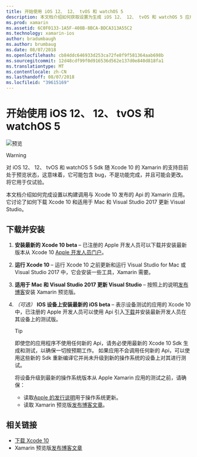 ```yaml
---
title: 开始使用 iOS 12、 12、 tvOS 和 watchOS 5
description: 本文档介绍如何获取设置为生成 iOS 12、 12、 tvOS 和 watchOS 5 应用使用 Xamarin。 它讨论了如何下载 Xcode 10 和适用于 Mac 和 Visual Studio 2017 更新 Visual Studio。
ms.prod: xamarin
ms.assetid: 6C0F0133-1A5F-408B-8BCA-BDCA313A55C2
ms.technology: xamarin-ios
author: bradumbaugh
ms.author: brumbaug
ms.date: 08/07/2018
ms.openlocfilehash: cb84ddc646933d253ca72fe8f9f581364aab698b
ms.sourcegitcommit: 12d48cdf99f0d916536d562e137d0e840d818fa1
ms.translationtype: MT
ms.contentlocale: zh-CN
ms.lasthandoff: 08/07/2018
ms.locfileid: "39615169"
---
```

# <a name="getting-started-with-ios-12-tvos-12-and-watchos-5"></a>开始使用 iOS 12、 12、 tvOS 和 watchOS 5

![预览](~/media/shared/preview.png)

> [!WARNING]
> 对 iOS 12、 12、 tvOS 和 watchOS 5 Sdk 随 Xcode 10 的 Xamarin 的支持目前处于预览状态，这意味着，它可能包含 bug，不是功能完成，并且可能会更改。 将它用于仅试验。

本文档介绍如何完成设置以构建调用与 Xcode 10 发布的 Api 的 Xamarin 应用。 它讨论了如何下载 Xcode 10 和适用于 Mac 和 Visual Studio 2017 更新 Visual Studio。

## <a name="download-and-install"></a>下载并安装

1. **安装最新的 Xcode 10 beta** – 已注册的 Apple 开发人员可以下载并安装最新版本从 Xcode 10 [Apple 开发人员门户](https://developer.apple.com/download/)。

2. **运行 Xcode 10** – 运行 Xcode 10 之前更新和运行 Visual Studio for Mac 或 Visual Studio 2017 中，它会安装一些工具，Xamarin 需要。

3. **适用于 Mac 和 Visual Studio 2017 更新 Visual Studio** – 按照上的说明[发布博客](https://releases.xamarin.com/preview-release-xcode-10-beta-5/)安装 Xamarin 预览版。

4. _（可选）_ **IOS 设备上安装最新的 iOS beta** – 表示设备测试的应用的 Xcode 10 中，已注册的 Apple 开发人员可以使用 Api 引入[下载](https://developer.apple.com/download)并安装最新开发人员在其设备上的测试版。

   > [!TIP]
   > 即使您的应用程序不使用任何新的 Api，请务必使用最新的 Xcode 10 Sdk 生成和测试，以确保一切按预期工作。 如果应用不会调用任何新的 Api，可以使用这些新的 Sdk 重新编译它并尚未升级到新的操作系统的设备上对其进行测试。
   >
   > 将设备升级到最新的操作系统版本从 Apple Xamarin 应用的测试之前，请确保：
   >
   > - 读取[Apple 的发行说明](https://developer.apple.com/download/)用于操作系统更新。
   > - 读取 Xamarin 预览版[发布博客文章](https://releases.xamarin.com/preview-release-xcode-10-beta-5/)。

## <a name="related-links"></a>相关链接

- [下载 Xcode 10](https://developer.apple.com/download/)
- Xamarin 预览版[发布博客文章](https://releases.xamarin.com/preview-release-xcode-10-beta-5/)

